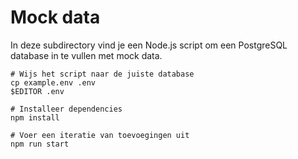 # Mock data

In deze subdirectory vind je een Node.js script om een PostgreSQL database in te vullen met mock data.

```shell
# Wijs het script naar de juiste database
cp example.env .env
$EDITOR .env

# Installeer dependencies
npm install

# Voer een iteratie van toevoegingen uit
npm run start
```
